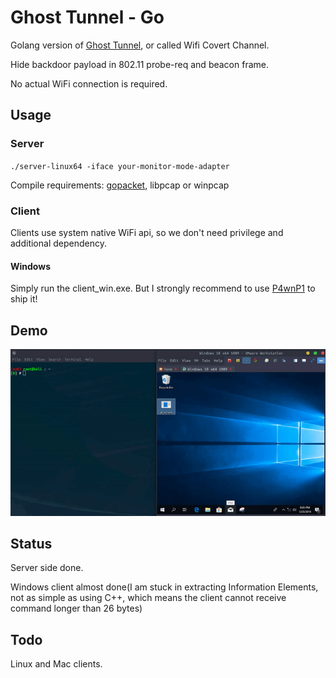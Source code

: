 # Ghost Tunnel - Go

Golang version of [Ghost Tunnel](https://github.com/360PegasusTeam/GhostTunnel), or called Wifi Covert Channel.

Hide backdoor payload in 802.11 probe-req and beacon frame.

No actual WiFi connection is required.

## Usage

### Server

`./server-linux64 -iface your-monitor-mode-adapter`

Compile requirements: [gopacket](https://github.com/google/gopacket/), libpcap or winpcap

### Client

Clients use system native WiFi api, so we don't need privilege and additional dependency.

#### Windows

Simply run the client_win.exe. But I strongly recommend to use [P4wnP1](https://github.com/mame82/P4wnP1_aloa) to ship it!

## Demo

![](./ghserver-demo.gif)

## Status

Server side done.

Windows client almost done(I am stuck in extracting Information Elements, not as simple as using C++, which means the client cannot receive command longer than 26 bytes)

## Todo

Linux and Mac clients.